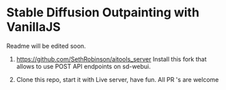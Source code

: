 # Stable Diffusion Outpainting with VanillaJS

Readme will be edited soon. 

1) https://github.com/SethRobinson/aitools_server Install this fork that allows to use POST API endpoints on sd-webui.

2) Clone this repo, start it with Live server, have fun. All PR 's are welcome
